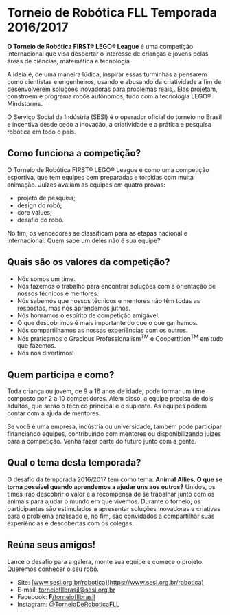 # Torneio de Robótica FLL Temporada 2016/2017

__O Torneio de Robótica FIRST&reg; LEGO&reg; League__ 
é uma competição internacional que visa despertar o 
interesse de crianças e jovens pelas áreas de ciências,
matemática e tecnologia

A ideia é, de uma maneira lúdica, inspirar essas 
turminhas a pensarem como cientistas e engenheiros,
usando e abusando da criatividade a fim de
desenvolverem soluções inovadoras para problemas reais,.
Elas projetam, constroem e programa robôs autônomos,
tudo com a tecnologia LEGO&reg; Mindstorms.

O Serviço Social da Indústria (SESI) é o operador oficial
do torneio no Brasil e incentiva desde cedo a inovação,
a criatividade e a prática e pesquisa robótica em todo o país.

## Como funciona a competição?
O Torneio de Robótica FIRST&reg; LEGO&reg; League
é como uma competição esportiva, que tem equipes
bem preparadas e torcidas com muita animação.
Juízes avaliam as equipes em quatro provas:
  * projeto de pesquisa;
  * design do robô;
  * core values;
  * desafio do robô.

No fim, os vencedores se classificam para as etapas 
nacional e internacional. Quem sabe um deles não 
é sua equipe?

## Quais são os valores da competição?
  * Nós somos um time.
  * Nós fazemos o trabalho para encontrar soluções 
    com a orientação de nossos técnicos e mentores.
  * Nós sabemos que nossos técnicos e mentores não
    têm todas as respostas, mas nós aprendemos jutnos.
  * Nós honramos o espírito de competição amigável.
  * O que descobrimos é mais importante do que 
    o que ganhamos.
  * Nós compartilhamos as nossas experiências 
    com os outros.
  * Nós praticamos o Gracious Professionalism<SUP>TM</SUP> e Coopertition<SUP>TM</SUP> em tudo que fazemos.
  * Nós nos divertimos!

## Quem participa e como?
Toda criança ou jovem, de 9 a 16 anos de idade, pode formar 
um time composto por 2 a 10 competidores. Além disso, 
a equipe precisa de dois adultos, que serão o técnico principal
e o suplente. As equipes podem contar com a ajuda de mentores.

Se você é uma empresa, indústria ou universidade, também 
pode participar financiando equipes, contribuindo com 
mentores ou disponibilizando juízes para a competição.
Venha fazer parte do futuro junto com a gente.

## Qual o tema desta temporada?
O desafio da temporada 2016/2017 tem como tema: 
__Animal Allies. O que se torna possível quando 
aprendemos a ajudar uns aos outros?__ Unidos, os times 
irão descobrir o valor e a recompensa de se trabalhar junto
com os animais para ajudar o mundo em que vivemos.
Durante o torneio, os participantes são estimulados a
apresentar soluções inovadoras e criativas para o problema
analisado e, no fim, são convidados a compartilhar suas
experiências e descobertas com os colegas.

## Reúna seus amigos!
Lance o desafio para a galera, monte sua equipe e
comece o projeto. Queremos conhecer o seu robô.

* Site: [www.sesi.org.br/robotica](https://www.sesi.org.br/robotica)
* E-mail: <torneiofllbrasil@sesi.org.br>
* Facebook: __F__[/torneiofllbrasil](https://facebook.com/torneiofllbrasil)
* Instagram: [@TorneioDeRoboticaFLL](https://www.instagram.com/TorneioDeRoboticaFLL/)

